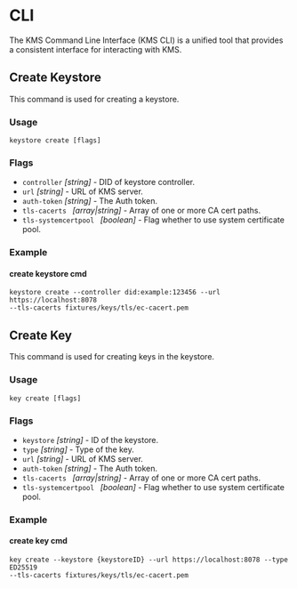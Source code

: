 # CLI
The KMS Command Line Interface (KMS CLI) is a unified tool that provides a consistent interface for interacting with KMS. 

## Create Keystore
This command is used for creating a keystore.

### Usage
```
keystore create [flags]
```

### Flags
* `controller` _[string]_ - DID of keystore controller.
* `url` _[string]_ - URL of KMS server.
* `auth-token` _[string]_ - The Auth token.
* `tls-cacerts ` _[array|string]_ - Array of one or more CA cert paths.
* `tls-systemcertpool ` _[boolean]_ - Flag whether to use system certificate pool.

### Example

#### create keystore cmd
```
keystore create --controller did:example:123456 --url https://localhost:8078
--tls-cacerts fixtures/keys/tls/ec-cacert.pem
```

## Create Key
This command is used for creating keys in the keystore.

### Usage
```
key create [flags]
```

### Flags
* `keystore` _[string]_ - ID of the keystore.
* `type` _[string]_ - Type of the key.
* `url` _[string]_ - URL of KMS server.
* `auth-token` _[string]_ - The Auth token.
* `tls-cacerts ` _[array|string]_ - Array of one or more CA cert paths.
* `tls-systemcertpool ` _[boolean]_ - Flag whether to use system certificate pool.

### Example

#### create key cmd
```
key create --keystore {keystoreID} --url https://localhost:8078 --type ED25519
--tls-cacerts fixtures/keys/tls/ec-cacert.pem
```